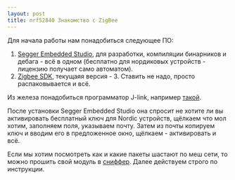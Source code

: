 ```yaml
---
layout: post
title: nrf52840 Знакомство с ZigBee
---
```


  Для начала работы нам понадобиться следующее ПО:
  1. [Segger Embedded Studio](https://www.segger.com/downloads/embedded-studio), для разработки, компиляции бинарников и дебага - всё в одном (бесплатно для нордиковых устройств - лицензию получает само автоматом).
  2. [Zigbee SDK](https://www.nordicsemi.com/?sc_itemid=%7B55A66FBE-42A1-4ABE-A8F4-17F8D86DD41A%7D), текущаяя версия - 3.  Ставить не надо, просто распаковывается и всё.

  Из железа понадобиться программатор J-link, например [такой](https://ru.aliexpress.com/item/High-Speed-J-Link-JLink-V8-USB-ARM-JTAG-Emulator-Debugger-J-Link-V8-Emulator/32908271509.html?spm=a2g0v.search0104.3.190.771f11f2cO1rGp&ws_ab_test=searchweb0_0,searchweb201602_9_10065_10068_10547_319_317_10696_453_10084_454_10083_10618_10304_10307_10820_10301_537_536_10843_10059_10884_10889_10887_321_322_10103_10914_10911,searchweb201603_52,ppcSwitch_0&algo_expid=b76085ff-164b-4944-a65a-a9ae447c25bf-27&algo_pvid=b76085ff-164b-4944-a65a-a9ae447c25bf&transAbTest=ae803_5).

  После установки Segger Embedded Studio она спросит не хотите ли вы активировать бесплатный ключ для Nordic устройств, щёлкаем что мол хотим, заполняем поля, указываем почту. Затем из почты копируем ключ и вводим его в предложенное окно, щёлкаем - активировать и всё.

  Если мы хотим посмотреть как и какие пакеты шастают по меш сети, то можно прошить свой модуль в [сниффер](https://github.com/NordicSemiconductor/nRF-Sniffer-for-802.15.4). Далее действуем строго по инструкции.
 
  
  
